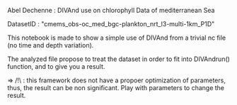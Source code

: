Abel Dechenne : DIVAnd use on chlorophyll Data of mediterranean Sea


DatasetID : "cmems_obs-oc_med_bgc-plankton_nrt_l3-multi-1km_P1D"

This notebook is made to show a simple use of DIVAnd from a trivial nc file (no time and depth variation).

The analyzed file propose to treat the dataset in order to fit into DIVAndrun() function, and to give you a result.



=> /!\ : this framework does not have a propoer optimization of parameters, thus, the result can be non significant. Play with parameters to change the result.
